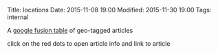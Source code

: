 Title: locations
Date: 2015-11-08 19:00
Modified: 2015-11-30 19:00
Tags: internal


A [google fusion table](https://www.google.com/fusiontables/DataSource?docid=1H_oE0Xo6ExfvFPIyVExXmavhNLdL5Cxk76WoZNcW) of geo-tagged articles

click on the red dots to open article info and link to article

    
    


<script type="text/javascript" src="https://maps.google.com/maps/api/js?sensor=false&amp;v=3"></script>

<script type="text/javascript">
  function initialize() {
    google.maps.visualRefresh = true;
    var isMobile = (navigator.userAgent.toLowerCase().indexOf('android') > -1) ||
      (navigator.userAgent.match(/(iPod|iPhone|iPad|BlackBerry|Windows Phone|iemobile)/));
    if (isMobile) {
      var viewport = document.querySelector("meta[name=viewport]");
      viewport.setAttribute('content', 'initial-scale=1.0, user-scalable=no');
    }
    var mapDiv = document.getElementById('googft-mapCanvas');
    mapDiv.style.width = isMobile ? '100%' : '1200px';
    mapDiv.style.height = isMobile ? '100%' : '480px';
    var map = new google.maps.Map(mapDiv, {
      center: new google.maps.LatLng(21.786919101146587, 8.106536865234375),
      zoom: 3,
      mapTypeId: google.maps.MapTypeId.ROADMAP
    });

    layer = new google.maps.FusionTablesLayer({
      map: map,
      heatmap: { enabled: false },
      query: {
        select: "col2",
        from: "1H_oE0Xo6ExfvFPIyVExXmavhNLdL5Cxk76WoZNcW",
        where: ""
      },
      options: {
        styleId: 3,
        templateId: 4
      }
    });

    if (isMobile) {
      var legend = document.getElementById('googft-legend');
      var legendOpenButton = document.getElementById('googft-legend-open');
      var legendCloseButton = document.getElementById('googft-legend-close');
      legend.style.display = 'none';
      legendOpenButton.style.display = 'block';
      legendCloseButton.style.display = 'block';
      legendOpenButton.onclick = function() {
        legend.style.display = 'block';
        legendOpenButton.style.display = 'none';
      }
      legendCloseButton.onclick = function() {
        legend.style.display = 'none';
        legendOpenButton.style.display = 'block';
      }
    }
  }

  google.maps.event.addDomListener(window, 'load', initialize);
</script>



<div id="googft-mapCanvas"></div>

